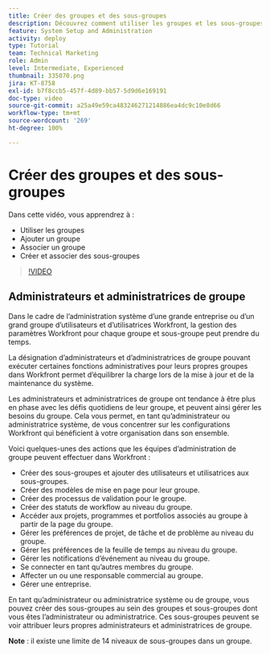 ```yaml
---
title: Créer des groupes et des sous-groupes
description: Découvrez comment utiliser les groupes et les sous-groupes pour l’organisation des utilisateurs et utilisatrices et l’attribution des autorisations. Découvrez comment créer un groupe et des sous-groupes.
feature: System Setup and Administration
activity: deploy
type: Tutorial
team: Technical Marketing
role: Admin
level: Intermediate, Experienced
thumbnail: 335070.png
jira: KT-8758
exl-id: b7f8ccb5-457f-4d89-bb57-5d9d6e169191
doc-type: video
source-git-commit: a25a49e59ca483246271214886ea4dc9c10e8d66
workflow-type: tm+mt
source-wordcount: '269'
ht-degree: 100%

---
```


# Créer des groupes et des sous-groupes

Dans cette vidéo, vous apprendrez à :

* Utiliser les groupes
* Ajouter un groupe
* Associer un groupe
* Créer et associer des sous-groupes

>[!VIDEO](https://video.tv.adobe.com/v/335070/?quality=12&learn=on)

## Administrateurs et administratrices de groupe

Dans le cadre de l’administration système d’une grande entreprise ou d’un grand groupe d’utilisateurs et d’utilisatrices Workfront, la gestion des paramètres Workfront pour chaque groupe et sous-groupe peut prendre du temps.

La désignation d’administrateurs et d’administratrices de groupe pouvant exécuter certaines fonctions administratives pour leurs propres groupes dans Workfront permet d’équilibrer la charge lors de la mise à jour et de la maintenance du système.

Les administrateurs et administratrices de groupe ont tendance à être plus en phase avec les défis quotidiens de leur groupe, et peuvent ainsi gérer les besoins du groupe. Cela vous permet, en tant qu’administrateur ou administratrice système, de vous concentrer sur les configurations Workfront qui bénéficient à votre organisation dans son ensemble.

Voici quelques-unes des actions que les équipes d’administration de groupe peuvent effectuer dans Workfront :

* Créer des sous-groupes et ajouter des utilisateurs et utilisatrices aux sous-groupes.
* Créer des modèles de mise en page pour leur groupe.
* Créer des processus de validation pour le groupe.
* Créer des statuts de workflow au niveau du groupe.
* Accéder aux projets, programmes et portfolios associés au groupe à partir de la page du groupe.
* Gérer les préférences de projet, de tâche et de problème au niveau du groupe.
* Gérer les préférences de la feuille de temps au niveau du groupe.
* Gérer les notifications d’événement au niveau du groupe.
* Se connecter en tant qu’autres membres du groupe.
* Affecter un ou une responsable commercial au groupe.
* Gérer une entreprise.

En tant qu’administrateur ou administratrice système ou de groupe, vous pouvez créer des sous-groupes au sein des groupes et sous-groupes dont vous êtes l’administrateur ou administratrice. Ces sous-groupes peuvent se voir attribuer leurs propres administrateurs et administratrices de groupe.

**Note** : il existe une limite de 14 niveaux de sous-groupes dans un groupe.
